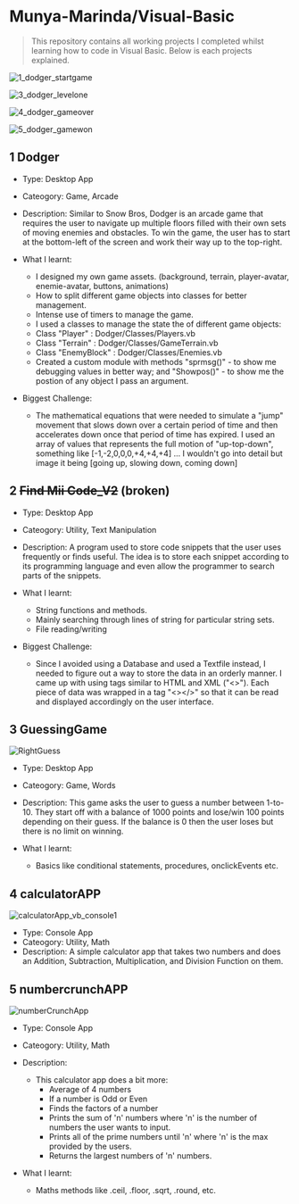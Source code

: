 # Munya-Marinda/Visual-Basic
> This repository contains all working projects I completed whilst learning how to code in Visual Basic.
> Below is each projects explained.

![1_dodger_startgame](https://user-images.githubusercontent.com/84540577/174471936-3cc8d63d-8c20-4e37-b9ba-0f91c4737b6d.png)

![3_dodger_levelone](https://user-images.githubusercontent.com/84540577/174471941-77b54c0d-26c3-40c2-b2d1-139ecdec4e9e.png)

![4_dodger_gameover](https://user-images.githubusercontent.com/84540577/174471945-d1ec8c78-64d8-44f2-a5ef-b8427fb6d34d.png)

![5_dodger_gamewon](https://user-images.githubusercontent.com/84540577/174471948-e661ccd1-3cd5-494b-965e-3e38eeb5f754.png)




## 1 Dodger

- Type: Desktop App
- Cateogory: Game, Arcade
- Description: Similar to Snow Bros, Dodger is an arcade game that requires the user to navigate up multiple floors filled with their own sets of moving enemies and obstacles. To win the game, the user has to start at the bottom-left of the screen and work their way up to the top-right.

- What I learnt:
  - I designed my own game assets. (background, terrain, player-avatar, enemie-avatar, buttons, animations)
  - How to split different game objects into classes for better management.
  - Intense use of timers to manage the game.
  - I used a classes to manage the state the of different game objects:
   - Class "Player" : Dodger/Classes/Players.vb
   - Class "Terrain" : Dodger/Classes/GameTerrain.vb
   - Class "EnemyBlock" : Dodger/Classes/Enemies.vb
  - Created a custom module with methods "sprmsg()" - to show me debugging values in better way; and "Showpos()" - to show me the postion of any object I pass an argument.

- Biggest Challenge:
  - The mathematical equations that were needed to simulate a "jump" movement that slows down over a certain period of time and then accelerates down once that period of time has expired. I used an array of values that represents the full motion of "up-top-down", something like [-1,-2,0,0,0,+4,+4,+4] ... I wouldn't go into detail but image it being [going up, slowing down, coming down]



## 2 ~~Find Mii Code_V2~~ (broken)

- Type: Desktop App
- Cateogory: Utility, Text Manipulation
- Description: A program used to store code snippets that the user uses frequently or finds useful. The idea is to store each snippet according to its programming language and even allow the programmer to search parts of the snippets.

- What I learnt:
  - String functions and methods.
  - Mainly searching through lines of string for particular string sets.
  - File reading/writing

- Biggest Challenge:
  - Since I avoided using a Database and used a Textfile instead, I needed to figure out a way to store the data in an orderly manner. I came up with using tags similar to HTML and XML ("<>"). Each piece of data was wrapped in a tag "<></>" so that it can be read and displayed accordingly on the user interface.


## 3 GuessingGame

![RightGuess](https://user-images.githubusercontent.com/84540577/174472014-cf385bc8-bc2e-4681-9a71-a9ed5aeb28b6.PNG)

- Type: Desktop App
- Cateogory: Game, Words
- Description: This game asks the user to guess a number between 1-to-10. They start off with a balance of 1000 points and lose/win 100 points depending on their guess. If the balance is 0 then the user loses but there is no limit on winning.

- What I learnt:
  - Basics like conditional statements, procedures, onclickEvents etc.


## 4 calculatorAPP

![calculatorApp_vb_console1](https://user-images.githubusercontent.com/84540577/174472097-5d4d64bd-1e5c-4ef4-8859-3314f1c97dfa.png)


- Type: Console App
- Cateogory: Utility, Math
- Description: A simple calculator app that takes two numbers and does an Addition, Subtraction, Multiplication, and Division Function on them.
 

## 5 numbercrunchAPP

![numberCrunchApp](https://user-images.githubusercontent.com/84540577/174472105-c58cb6fc-b6ab-4349-8d88-807ce0b45c3f.png)

- Type: Console App
- Cateogory: Utility, Math
- Description:
  - This calculator app does a bit more:
    - Average of 4 numbers
    - If a number is Odd or Even
    - Finds the factors of a number
    - Prints the sum of 'n' numbers where 'n' is the number of numbers the user wants to input.
    - Prints all of the prime numbers until 'n' where 'n' is the max provided by the users.
    - Returns the largest numbers of 'n' numbers.

- What I learnt:
  - Maths methods like .ceil, .floor, .sqrt, .round, etc.
